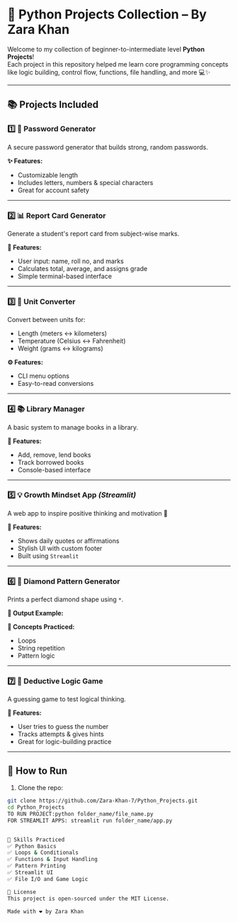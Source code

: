# 🐍 Python Projects Collection – By Zara Khan

Welcome to my collection of beginner-to-intermediate level **Python Projects**!  
Each project in this repository helped me learn core programming concepts like logic building, control flow, functions, file handling, and more 💻✨

---

## 📚 Projects Included

### 1️⃣ 🔐 Password Generator  
A secure password generator that builds strong, random passwords.

**✨ Features:**
- Customizable length
- Includes letters, numbers & special characters
- Great for account safety

---

### 2️⃣ 📊 Report Card Generator  
Generate a student's report card from subject-wise marks.

**📝 Features:**
- User input: name, roll no, and marks
- Calculates total, average, and assigns grade
- Simple terminal-based interface

---

### 3️⃣ 🔁 Unit Converter  
Convert between units for:
- Length (meters ↔ kilometers)
- Temperature (Celsius ↔ Fahrenheit)
- Weight (grams ↔ kilograms)

**⚙️ Features:**
- CLI menu options
- Easy-to-read conversions

---

### 4️⃣ 📚 Library Manager  
A basic system to manage books in a library.

**📘 Features:**
- Add, remove, lend books
- Track borrowed books
- Console-based interface

---

### 5️⃣ 💡 Growth Mindset App *(Streamlit)*  
A web app to inspire positive thinking and motivation 🌈

**🌟 Features:**
- Shows daily quotes or affirmations
- Stylish UI with custom footer
- Built using `Streamlit`

---

### 6️⃣ 💎 Diamond Pattern Generator  
Prints a perfect diamond shape using `*`.

**🎨 Output Example:**

**📌 Concepts Practiced:**
- Loops
- String repetition
- Pattern logic

---

### 7️⃣ 🧠 Deductive Logic Game  
A guessing game to test logical thinking.

**🎯 Features:**
- User tries to guess the number
- Tracks attempts & gives hints
- Great for logic-building practice

---

## 🚀 How to Run

1. Clone the repo:
```bash
git clone https://github.com/Zara-Khan-7/Python_Projects.git
cd Python_Projects
TO RUN PROJECT:python folder_name/file_name.py
FOR STREAMLIT APPS: streamlit run folder_name/app.py


💬 Skills Practiced
✅ Python Basics
✅ Loops & Conditionals
✅ Functions & Input Handling
✅ Pattern Printing
✅ Streamlit UI
✅ File I/O and Game Logic

📄 License
This project is open-sourced under the MIT License.

Made with ❤️ by Zara Khan

